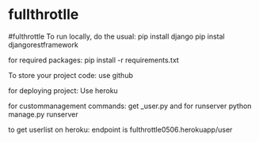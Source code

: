 # fullthrotlle
#fulthrottle
To run locally, do the usual:
pip install django
pip instal djangorestframework

for required packages:
pip install -r requirements.txt

To store your project code:
use github

for deploying project:
Use heroku

for custommanagement commands:
get _user.py
and for runserver
python manage.py runserver


to get userlist on heroku:
endpoint is fulthrottle0506.herokuapp/user
